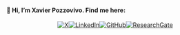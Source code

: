 #### 👋 Hi, I’m Xavier Pozzovivo. Find me here:

<p align="center">
<a href="https://twitter.com/toncompte" target="_blank"><img src="https://img.shields.io/badge/X-1DA1F2?style=for-the-badge&logo=twitter&logoColor=white" alt="X" /></a><a href="https://www.linkedin.com/in/tonprofil" target="_blank"><img src="https://img.shields.io/badge/LinkedIn-0077B5?style=for-the-badge&logo=linkedin&logoColor=white" alt="LinkedIn" /></a><a href="https://github.com/XavierPozzovivo" target="_blank"><img src="https://img.shields.io/badge/GitHub-100000?style=for-the-badge&logo=github&logoColor=white" alt="GitHub" /></a><a href="https://www.researchgate.net/profile/Xavier-Pozzovivo" target="_blank"><img src="https://img.shields.io/badge/ResearchGate-00CCBB?style=for-the-badge&logo=researchgate&logoColor=white" alt="ResearchGate" /></a>
</p>
